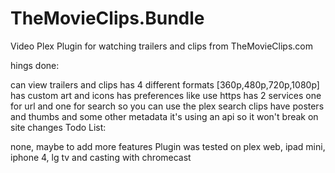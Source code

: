 TheMovieClips.Bundle
====================

Video Plex Plugin for watching trailers and clips from TheMovieClips.com

hings done:

can view trailers and clips
has 4 different formats [360p,480p,720p,1080p]
has custom art and icons
has preferences like use https
has 2 services one for url and one for search so you can use the plex search
clips have posters and thumbs and some other metadata
it's using an api so it won't break on site changes
Todo List:

none, maybe to add more features
Plugin was tested on plex web, ipad mini, iphone 4, lg tv and casting with chromecast
